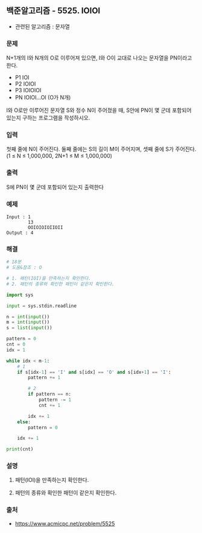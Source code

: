 ## 백준알고리즘 - 5525. IOIOI

- 관련된 알고리즘 : 문자열

### 문제

N+1개의 I와 N개의 O로 이루어져 있으면, I와 O이 교대로 나오는 문자열을 PN이라고 한다.

- P1 IOI
- P2 IOIOI
- P3 IOIOIOI
- PN IOIOI...OI (O가 N개)

I와 O로만 이루어진 문자열 S와 정수 N이 주어졌을 때, S안에 PN이 몇 군데 포함되어 있는지 구하는 프로그램을 작성하시오.

### 입력

첫째 줄에 N이 주어진다. 둘째 줄에는 S의 길이 M이 주어지며, 셋째 줄에 S가 주어진다. (1 ≤ N ≤ 1,000,000, 2N+1 ≤ M ≤ 1,000,000)

### 출력

S에 PN이 몇 군데 포함되어 있는지 출력한다

### 예제

```
Input : 1
        13
        OOIOIOIOIIOII
Output : 4
```

### 해결

```python
# 18분
# 도움&참조 : O

# 1. 패턴(IOI)을 만족하는지 확인한다.
# 2. 패턴의 종류와 확인한 패턴이 같은지 확인한다.

import sys

input = sys.stdin.readline

n = int(input())
m = int(input())
s = list(input())

pattern = 0
cnt = 0
idx = 1

while idx < m-1:
    # 1
    if s[idx-1] == 'I' and s[idx] == 'O' and s[idx+1] == 'I':
        pattern += 1

        # 2
        if pattern == n:
            pattern -= 1
            cnt += 1

        idx += 1
    else:
        pattern = 0

    idx += 1

print(cnt)
```

### 설명

1. 패턴(IOI)을 만족하는지 확인한다.

2. 패턴의 종류와 확인한 패턴이 같은지 확인한다.

### 출처

- https://www.acmicpc.net/problem/5525
